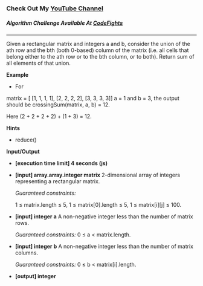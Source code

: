 ### Check Out My [YouTube Channel](https://www.YouTube.com/CodingTutorials360)

##### Algorithm Challenge Available At [CodeFights](https://codefights.com/arcade/code-arcade/list-backwoods/Nh48Nqxb2zGx2NvYK)

---

Given a rectangular matrix and integers a and b, consider the union of the ath row and the bth (both 0-based) column of the matrix (i.e. all cells that belong either to the ath row or to the bth column, or to both). Return sum of all elements of that union.

**Example**

- For

matrix = [ [1, 1, 1, 1],
[2, 2, 2, 2],
[3, 3, 3, 3]]
a = 1 and b = 3, the output should be
crossingSum(matrix, a, b) = 12.

Here (2 + 2 + 2 + 2) + (1 + 3) = 12.

**Hints**

- reduce()

**Input/Output**

- **[execution time limit] 4 seconds (js)**
- **[input] array.array.integer matrix**
  2-dimensional array of integers representing a rectangular matrix.

  _Guaranteed constraints:_

  1 ≤ matrix.length ≤ 5,
  1 ≤ matrix[0].length ≤ 5,
  1 ≤ matrix[i][j] ≤ 100.

- **[input] integer a**
  A non-negative integer less than the number of matrix rows.

  _Guaranteed constraints:_
  0 ≤ a < matrix.length.

- **[input] integer b**
  A non-negative integer less than the number of matrix columns.

  _Guaranteed constraints:_
  0 ≤ b < matrix[i].length.

- **[output] integer**
